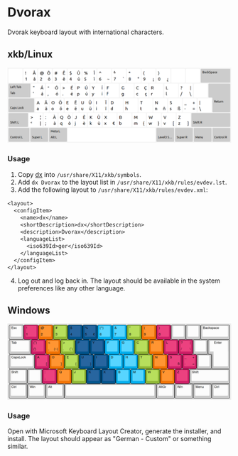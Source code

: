 # Dvorax

Dvorak keyboard layout with international characters.

## xkb/Linux

![Screenshot of a keyboard layout](xkb/layout.png)

### Usage

1. Copy [dx](xkb/dx) into `/usr/share/X11/xkb/symbols`.
2. Add `dx Dvorax` to the layout list in `/usr/share/X11/xkb/rules/evdev.lst`.
3. Add the following layout to `/usr/share/X11/xkb/rules/evdev.xml`:
```
<layout>
  <configItem>
    <name>dx</name>
    <shortDescription>dx</shortDescription>
    <description>Dvorax</description>
    <languageList>
      <iso639Id>ger</iso639Id>
    </languageList>
  </configItem>
</layout>
```
4. Log out and log back in. The layout should be available in the system preferences like any other language.

## Windows

![Screenshot of a keyboard layout](klc/layout.png)

### Usage
Open with Microsoft Keyboard Layout Creator, generate the installer, and install. The layout should appear as "German - Custom" or something similar.

